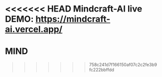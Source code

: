 <<<<<<< HEAD
Mindcraft-AI
live DEMO: https://mindcraft-ai.vercel.app/
=======
# MIND
>>>>>>> 758c241d7f166150af07c2c2fe3b9fc222bbffdd
